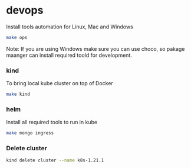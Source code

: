 # devops

Install tools automation for Linux, Mac and Windows

```bash
make ops
```

Note: If you are using Windows make sure you can use choco, so pakage maanger can install required toold for development.

### kind

To bring local kube cluster on top of Docker

```bash
make kind
```

### helm

Install all required tools to run in kube

```bash
make mongo ingress
```

### Delete cluster

```bash
kind delete cluster --name k8s-1.21.1
```
